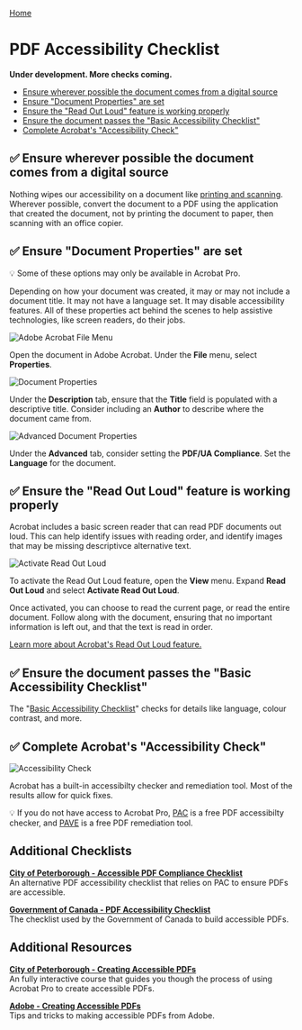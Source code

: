 [Home](https://cityssm.github.io/accessibility-toolbox/)

# PDF Accessibility Checklist

**Under development. More checks coming.**

- [Ensure wherever possible the document comes from a digital source](#-ensure-wherever-possible-the-document-comes-from-a-digital-source)
- [Ensure "Document Properties" are set](#-ensure-document-properties-are-set)
- [Ensure the "Read Out Loud" feature is working properly](#-ensure-the-read-out-loud-feature-is-working-properly)
- [Ensure the document passes the "Basic Accessibility Checklist"](#-ensure-the-document-passes-the-basic-accessibility-checklist)
- [Complete Acrobat's "Accessibility Check"](#-complete-acrobats-accessibility-check)

## ✅ Ensure wherever possible the document comes from a digital source

Nothing wipes our accessibility on a document like
[printing and scanning](https://cityssm.github.io/tip-of-the-month/2024/04-apr/stop-printing-and-scanning.html).
Wherever possible, convert the document to a PDF using the application
that created the document, not by printing the document to paper,
then scanning with an office copier.

## ✅ Ensure "Document Properties" are set

💡 Some of these options may only be available in Acrobat Pro.

Depending on how your document was created, it may or may not include
a document title. It may not have a language set. It may disable
accessibility features. All of these properties act behind the scenes to
help assistive technologies, like screen readers, do their jobs.

![Adobe Acrobat File Menu](./acrobatPropertiesMenu.png)

Open the document in Adobe Acrobat.
Under the **File** menu, select **Properties**.

![Document Properties](./acrobatProperties.png)

Under the **Description** tab, ensure that the **Title** field is populated
with a descriptive title. Consider including an **Author** to describe
where the document came from.

![Advanced Document Properties](./acrobatPropertiesAdvanced.png)

Under the **Advanced** tab, consider setting the **PDF/UA Compliance**.
Set the **Language** for the document.

## ✅ Ensure the "Read Out Loud" feature is working properly

Acrobat includes a basic screen reader that can read PDF documents out loud.
This can help identify issues with reading order, and identify images that
may be missing descriptivce alternative text.

![Activate Read Out Loud](./acrobatReadOutLoadActivate.png)

To activate the Read Out Loud feature, open the **View** menu.
Expand **Read Out Loud** and select **Activate Read Out Loud**.

Once activated, you can choose to read the current page, or read the entire document.
Follow along with the document, ensuring that no important information is left out,
and that the text is read in order.

[Learn more about Acrobat's Read Out Loud feature.](https://cityssm.github.io/tip-of-the-month/2024/03-mar/pdf-read-out-loud.html)

## ✅ Ensure the document passes the "Basic Accessibility Checklist"

The "[Basic Accessibility Checklist](../basicAccessibilityChecklist/README.md)"
checks for details like language, colour contrast, and more.

## ✅ Complete Acrobat's "Accessibility Check"

![Accessibility Check](./acrobatAccessibilityCheck.png)

Acrobat has a built-in accessibilty checker and remediation tool.
Most of the results allow for quick fixes.

💡 If you do not have access to Acrobat Pro,
[PAC](https://pac.pdf-accessibility.org/en) is a free PDF accessibilty checker,
and [PAVE](https://pave-pdf.org/index.html) is a free PDF remediation tool.

## Additional Checklists

[**City of Peterborough - Accessible PDF Compliance Checklist**](https://peterboroughcourses.esolg.ca/en/accessibilitycourses/IAS105F/index.html#/)<br />
An alternative PDF accessibility checklist that relies on PAC
to ensure PDFs are accessible.

[**Government of Canada - PDF Accessibility Checklist**](https://a11y.canada.ca/en/pdf-accessibility-checklist/)<br />
The checklist used by the Government of Canada to build accessible PDFs.

## Additional Resources

[**City of Peterborough - Creating Accessible PDFs**](https://peterboroughcourses.esolg.ca/en/accessibilitycourses/IAS105E/index.html#/)<br />
An fully interactive course that guides you though the process of
using Acrobat Pro to create accessible PDFs.

[**Adobe - Creating Accessible PDFs**](https://helpx.adobe.com/ca/acrobat/using/creating-accessible-pdfs.html)<br />
Tips and tricks to making accessible PDFs from Adobe.

